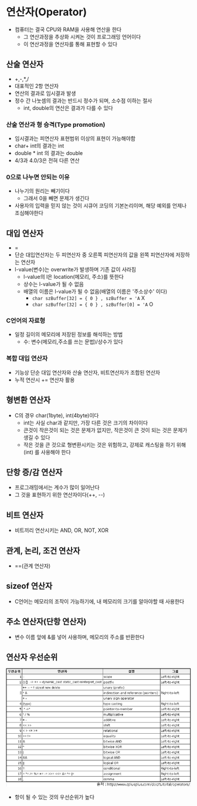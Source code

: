 # 연산자(Operator)

- 컴퓨터는 결국 CPU와 RAM을 사용해 연산을 한다
  - 그 연산과정을 추상화 시켜논 것이 프로그래밍 언어이다
  - 이 연산과정을 연산자를 통해 표현할 수 있다

## 산술 연산자

- +,-,\*,/
- 대표적인 2항 연산자
- 연산의 결과로 임시결과 발생
- 정수 간 나눗셈의 결과는 반드시 정수가 되며, 소수점 이하는 절사
  - int, double의 연산은 결과가 다를 수 있다

### 산술 연산과 형 승격(Type promotion)

- 임시결과는 피연산자 표현범위 이상의 표현이 가능해야함
- char+ int의 결과는 int
- double \* int 의 결과는 double
- 4/3과 4.0/3은 전혀 다른 연산

### 0으로 나누면 안되는 이유

- 나누기의 원리는 빼기이다
  - 그래서 0을 빼면 문제가 생긴다
- 사용자의 입력을 믿지 않는 것이 시큐어 코딩의 기본논리이며, 해당 예외를 언제나 조심해야한다

## 대입 연산자

- =
- 단순 대입연산자는 두 피연산자 중 오른쪽 피연산자의 값을 왼쪽 피연산자에 저장하는 연산자
- l-value(변수)는 overwrite가 발생하며 기존 값이 사라짐
  - l-value의 l은 location(메모리, 주소)를 뜻한다
  - 상수는 l-value가 될 수 없음
  - 배열의 이름은 l-value가 될 수 없음(배열의 이름은 '주소상수' 이다)
    - `char szBuffer[32] = { 0 } , szBuffer = 'A` X
    - `char szBuffer[32] = { 0 } , szBuffer[0] = 'A` O

### C언어의 자료형

- 일정 길이의 메모리에 저장된 정보를 해석하는 방법
  - 수: 변수(메모리,주소를 쓰는 문법)/상수가 있다

### 복합 대입 연산자

- 기능상 단순 대입 연산자와 산술 연산자, 비트연산자가 조합된 연산자
- 누적 연산시 += 연산자 활용

## 형변환 연산자

- C의 경우 char(1byte), int(4byte)이다
  - int는 사실 char과 같지만, 가장 다른 것은 크기의 차이이다
  - 큰것이 작은것이 되는 것은 문제가 없지만, 작은것이 큰 것이 되는 것은 문제가 생길 수 있다
  - 작은 것을 큰 것으로 형변환시키는 것은 위험하고, 강제로 캐스팅을 하기 위해 (int) 를 사용해야 한다

## 단항 증/감 연산자

- 프로그래밍에서는 계수가 많이 일어난다
- 그 것을 표현하기 위한 연산자이다(++, --)

## 비트 연산자

- 비트끼리 연산시키는 AND, OR, NOT, XOR

## 관계, 논리, 조건 연산자

- ==(관계 연산자)

## sizeof 연산자

- C언어는 메모리의 조작이 가능하기에, 내 메모리의 크기를 알아야할 때 사용한다

## 주소 연산자(단항 연산자)

- 변수 이름 앞에 &를 넣어 사용하며, 메모리의 주소를 반환한다

## 연산자 우선순위

![images1](images/operator1.png)

- 항이 될 수 있는 것의 우선순위가 높다
